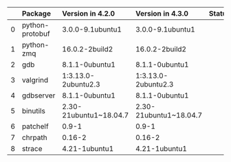 <!-- markdown-link-check-disable -->

|    | Package         | Version in 4.2.0       | Version in 4.3.0       | Status   |
|---:|:----------------|:-----------------------|:-----------------------|:---------|
|  0 | python-protobuf | 3.0.0-9.1ubuntu1       | 3.0.0-9.1ubuntu1       |          |
|  1 | python-zmq      | 16.0.2-2build2         | 16.0.2-2build2         |          |
|  2 | gdb             | 8.1.1-0ubuntu1         | 8.1.1-0ubuntu1         |          |
|  3 | valgrind        | 1:3.13.0-2ubuntu2.3    | 1:3.13.0-2ubuntu2.3    |          |
|  4 | gdbserver       | 8.1.1-0ubuntu1         | 8.1.1-0ubuntu1         |          |
|  5 | binutils        | 2.30-21ubuntu1~18.04.7 | 2.30-21ubuntu1~18.04.7 |          |
|  6 | patchelf        | 0.9-1                  | 0.9-1                  |          |
|  7 | chrpath         | 0.16-2                 | 0.16-2                 |          |
|  8 | strace          | 4.21-1ubuntu1          | 4.21-1ubuntu1          |          |